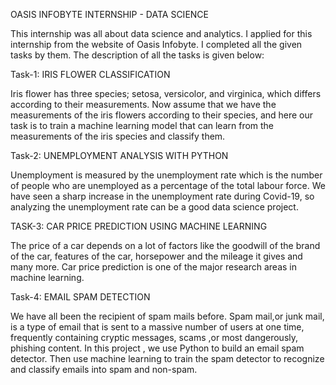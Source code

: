 OASIS INFOBYTE INTERNSHIP - DATA SCIENCE

This internship was all about data science and analytics. I applied for this internship from the website of Oasis Infobyte. I completed all the given tasks by them.
The description of all the tasks is given below:

Task-1: IRIS FLOWER CLASSIFICATION

Iris flower has three species; setosa, versicolor, and virginica, which differs according to their measurements. Now assume that we have the measurements of the iris flowers according to their species, and here our task is to train a machine learning model that can learn from the measurements of the iris species and classify them.

Task-2: UNEMPLOYMENT ANALYSIS WITH PYTHON

Unemployment is measured by the unemployment rate which is the number of people who are unemployed as a percentage of the total labour force. We have seen a sharp increase in the unemployment rate during Covid-19, so analyzing the unemployment rate can be a good data science project.

TASK-3: CAR PRICE PREDICTION USING MACHINE LEARNING

The price of a car depends on a lot of factors like the goodwill of the brand of the car, features of the car, horsepower and the mileage it gives and many more. Car price prediction is one of the major research areas in machine learning.

Task-4: EMAIL SPAM DETECTION 

We have all been the recipient of spam mails before. Spam mail,or junk mail, is a type of email that is sent to a massive number of users at one time, frequently containing cryptic messages, scams ,or most dangerously, phishing content. In this project , we use Python to build an email spam detector. Then use machine learning to train the spam detector to recognize and classify emails into spam and non-spam.



